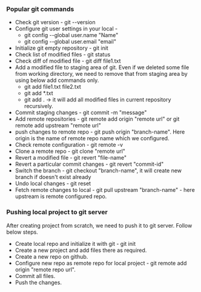 ### Popular git commands
* Check git version - git --version
* Configure git user settings in your local -
  * git config --global user.name "Name"
  * git config --global user.email "email"
* Initialize git empty repository - git init
* Check list of modified files - git status
* Check diff of modified file - git diff file1.txt
* Add a modified file to staging area of git. Even if we deleted some file from working directory, we need to remove that from staging area by using below add commands only. 
  * git add file1.txt file2.txt
  * git add *.txt
  * git add . -> it will add all modified files in current repository recursively.
* Commit staging changes - git commit -m "message"
* Add remote repositories - git remote add origin "remote url" or git remote add upstream "remote url"
* push changes to remote repo - git push origin "branch-name". Here origin is the name of remote repo name which we configured.
* Check remote configuration - git remote -v
* Clone a remote repo - git clone "remote url"
* Revert a modified file - git revert "file-name"
* Revert a particular commit changes - git revert "commit-id"
* Switch the branch - git checkout "branch-name", it will create new branch if doesn't exist already
* Undo local changes - git reset
* Fetch remote changes to local - git pull upstream "branch-name" - here upstream is remote configured repo.


### Pushing local project to git server
After creating project from scratch, we need to push it to git server. Follow below steps.
* Create local repo and initialize it with git - git init
* Create a new project and add files there as required.
* Create a new repo on github.
* Configure new repo as remote repo for local project - git remote add origin "remote repo url".
* Commit all files.
* Push the changes.


